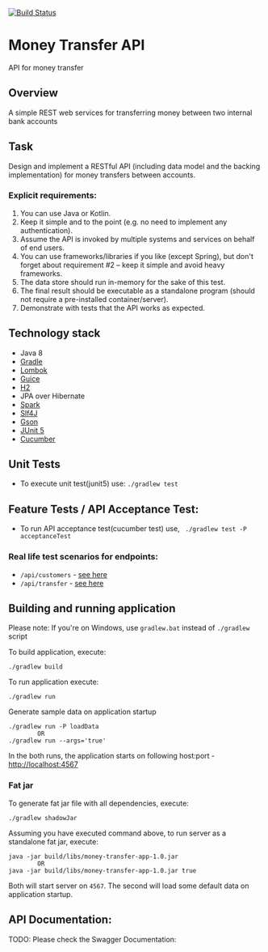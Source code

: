 [![Build Status](https://travis-ci.org/hodorgeek/money-transfer-app.svg?branch=master)](https://travis-ci.org/hodorgeek/money-transfer-app)

# Money Transfer API

API for money transfer

## Overview
A simple REST web services for transferring money between two internal bank accounts   

## Task
Design and implement a RESTful API (including data model and the backing implementation) for money transfers between accounts.

### Explicit requirements:
1. You can use Java or Kotlin.
1. Keep it simple and to the point (e.g. no need to implement any authentication).
1. Assume the API is invoked by multiple systems and services on behalf of end users.
1. You can use frameworks/libraries if you like (except Spring), but don't forget about requirement #2 – keep it simple and avoid heavy frameworks.
1. The data store should run in-memory for the sake of this test.
1. The final result should be executable as a standalone program (should not require a pre-installed container/server).
1. Demonstrate with tests that the API works as expected.

## Technology stack
- Java 8
- [Gradle](https://docs.gradle.org)
- [Lombok](https://projectlombok.org)
- [Guice](https://github.com/google/guice)
- [H2](https://www.h2database.com/html/main.html)
- JPA over Hibernate
- [Spark](http://sparkjava.com/)
- [Slf4J](https://www.slf4j.org/)
- [Gson](https://github.com/google/gson)
- [JUnit 5](https://junit.org/junit5/)
- [Cucumber](https://cucumber.io/)


## Unit Tests

- To execute unit test(junit5) use: ```./gradlew test```

## Feature Tests / API Acceptance Test:
- To run API acceptance test(cucumber test) use, ``` ./gradlew test -P acceptanceTest``` 

### Real life test scenarios for endpoints:
* `/api/customers` - [see here](src/test/resources/features/customers_accounts.feature)
* `/api/transfer` - [see here](src/test/resources/features/transfer.feature)

Building and running application
--------------------------------


Please note: If you're on Windows, use `gradlew.bat` instead of `./gradlew` script

To build application, execute:

```
./gradlew build
```
To run application execute:

```
./gradlew run
```
Generate sample data on application startup
```
./gradlew run -P loadData 
        OR
./gradlew run --args='true'
```

In the both runs, the application starts on following host:port - [http://localhost:4567](http://localhost:4567)


### Fat jar

To generate fat jar file with all dependencies, execute:

```
./gradlew shadowJar
```
Assuming you have executed command above, to run server as a standalone fat jar, execute:

```
java -jar build/libs/money-transfer-app-1.0.jar
        OR
java -jar build/libs/money-transfer-app-1.0.jar true
```
Both will start server on `4567`. The second will load some default data on application startup.


## API Documentation: 

 TODO: Please check the Swagger Documentation:
